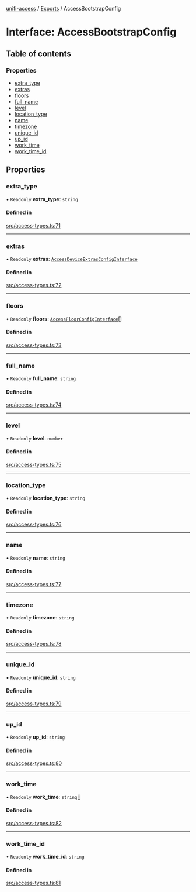[unifi-access](../README.md) / [Exports](../modules.md) / AccessBootstrapConfig

# Interface: AccessBootstrapConfig

## Table of contents

### Properties

- [extra\_type](AccessBootstrapConfig.md#extra_type)
- [extras](AccessBootstrapConfig.md#extras)
- [floors](AccessBootstrapConfig.md#floors)
- [full\_name](AccessBootstrapConfig.md#full_name)
- [level](AccessBootstrapConfig.md#level)
- [location\_type](AccessBootstrapConfig.md#location_type)
- [name](AccessBootstrapConfig.md#name)
- [timezone](AccessBootstrapConfig.md#timezone)
- [unique\_id](AccessBootstrapConfig.md#unique_id)
- [up\_id](AccessBootstrapConfig.md#up_id)
- [work\_time](AccessBootstrapConfig.md#work_time)
- [work\_time\_id](AccessBootstrapConfig.md#work_time_id)

## Properties

### extra\_type

• `Readonly` **extra\_type**: `string`

#### Defined in

[src/access-types.ts:71](https://github.com/hjdhjd/unifi-access/blob/ea613dd/src/access-types.ts#L71)

___

### extras

• `Readonly` **extras**: [`AccessDeviceExtrasConfigInterface`](AccessDeviceExtrasConfigInterface.md)

#### Defined in

[src/access-types.ts:72](https://github.com/hjdhjd/unifi-access/blob/ea613dd/src/access-types.ts#L72)

___

### floors

• `Readonly` **floors**: [`AccessFloorConfigInterface`](AccessFloorConfigInterface.md)[]

#### Defined in

[src/access-types.ts:73](https://github.com/hjdhjd/unifi-access/blob/ea613dd/src/access-types.ts#L73)

___

### full\_name

• `Readonly` **full\_name**: `string`

#### Defined in

[src/access-types.ts:74](https://github.com/hjdhjd/unifi-access/blob/ea613dd/src/access-types.ts#L74)

___

### level

• `Readonly` **level**: `number`

#### Defined in

[src/access-types.ts:75](https://github.com/hjdhjd/unifi-access/blob/ea613dd/src/access-types.ts#L75)

___

### location\_type

• `Readonly` **location\_type**: `string`

#### Defined in

[src/access-types.ts:76](https://github.com/hjdhjd/unifi-access/blob/ea613dd/src/access-types.ts#L76)

___

### name

• `Readonly` **name**: `string`

#### Defined in

[src/access-types.ts:77](https://github.com/hjdhjd/unifi-access/blob/ea613dd/src/access-types.ts#L77)

___

### timezone

• `Readonly` **timezone**: `string`

#### Defined in

[src/access-types.ts:78](https://github.com/hjdhjd/unifi-access/blob/ea613dd/src/access-types.ts#L78)

___

### unique\_id

• `Readonly` **unique\_id**: `string`

#### Defined in

[src/access-types.ts:79](https://github.com/hjdhjd/unifi-access/blob/ea613dd/src/access-types.ts#L79)

___

### up\_id

• `Readonly` **up\_id**: `string`

#### Defined in

[src/access-types.ts:80](https://github.com/hjdhjd/unifi-access/blob/ea613dd/src/access-types.ts#L80)

___

### work\_time

• `Readonly` **work\_time**: `string`[]

#### Defined in

[src/access-types.ts:82](https://github.com/hjdhjd/unifi-access/blob/ea613dd/src/access-types.ts#L82)

___

### work\_time\_id

• `Readonly` **work\_time\_id**: `string`

#### Defined in

[src/access-types.ts:81](https://github.com/hjdhjd/unifi-access/blob/ea613dd/src/access-types.ts#L81)
